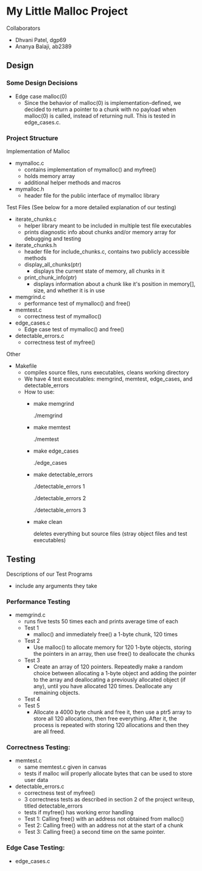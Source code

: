 # My Little Malloc Project

Collaborators
- Dhvani Patel, dgp69
- Ananya Balaji, ab2389

## Design
### Some Design Decisions
- Edge case malloc(0)
    - Since the behavior of malloc(0) is implementation-defined, we decided to return a pointer to a chunk with no payload when malloc(0) is called, instead of returning null. This is tested in edge_cases.c.

### Project Structure
Implementation of Malloc
- mymalloc.c
    - contains implementation of mymalloc() and myfree()
    - holds memory array
    - additional helper methods and macros
- mymalloc.h
    - header file for the public interface of mymalloc library

Test Files (See below for a more detailed explanation of our testing)
- iterate_chunks.c  
    - helper library meant to be included in multiple test file executables
    - prints diagnostic info about chunks and/or memory array for debugging and testing
- iterate_chunks.h
    - header file for include_chunks.c, contains two publicly accessible methods
    - display_all_chunks(ptr)
        - displays the current state of memory, all chunks in it
    - print_chunk_info(ptr)
        - displays information about a chunk like it's position in memory[], size, and whether it is in use
- memgrind.c
    - performance test of mymalloc() and free()
- memtest.c
    - correctness test of mymalloc()
- edge_cases.c
    - Edge case test of mymalloc() and free()
- detectable_errors.c
    - correctness test of myfree()

Other
- Makefile
    - compiles source files, runs executables, cleans working directory
    - We have 4 test executables: memgrind, memtest, edge_cases, and detectable_errors
    - How to use:
        - make memgrind

            ./memgrind

        - make memtest

            ./memtest
        - make edge_cases

            ./edge_cases

        - make detectable_errors

            ./detectable_errors 1

            ./detectable_errors 2

            ./detectable_errors 3
        
        - make clean

            deletes everything but source files (stray object files and test executables)

## Testing

Descriptions of our Test Programs
- include any arguments they take

### Performance Testing

- memgrind.c
    - runs five tests 50 times each and prints average time of each
    - Test 1
        - malloc() and immediately free() a 1-byte chunk, 120 times
    - Test 2
        - Use malloc() to allocate memory for 120 1-byte objects, storing the pointers in an array, then use free() to deallocate the chunks
    - Test 3
        - Create an array of 120 pointers. Repeatedly make a random choice between allocating a 1-byte object and adding the pointer to the array and deallocating a previously allocated object (if any), until you have allocated 120 times. Deallocate any remaining objects.
    - Test 4
    - Test 5
        - Allocate a 4000 byte chunk and free it, then use a ptr5 array to store all 120 allocations, then free everything. After it, the process is repeated with storing 120 allocations and then they are all freed.

### Correctness Testing:
- memtest.c
    - same memtest.c given in canvas
    - tests if malloc will properly allocate bytes that can be used to store user data
- detectable_errors.c
    - correctness test of myfree()
    - 3 correctness tests as described in section 2 of the project writeup, titled detectable_errors
    - tests if myfree() has working error handling
    - Test 1: Calling free() with an address not obtained from malloc()
    - Test 2: Calling free() with an address not at the start of a chunk
    - Test 3: Calling free() a second time on the same pointer.

### Edge Case Testing:
- edge_cases.c